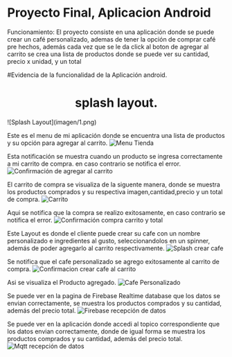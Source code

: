 # Proyecto Final, Aplicacion Android

Funcionamiento: El proyecto consiste en una aplicación donde se puede crear un café personalizado, ademas de tener la opción de comprar café pre hechos,
además cada vez que se le da click al boton de agregar al carrito se crea una lista de productos donde se puede ver su cantidad, precio x unidad, y un total

#Evidencia de la funcionalidad de la Aplicación android.

<h1 align="center"> splash layout. </h1>
![Splash Layout](imagen/1.png)

Este es el menu de mi aplicación donde se encuentra una lista de productos y su opción para agregar al carrito.
![Menu Tienda](imagen/2.png)

Esta notificación se muestra cuando un producto se ingresa correctamente a mi carrito de compra. en caso contrario se notifica el error.
![Confirmación de agregar al carrito](imagen/3.png)

El carrito de compra se visualiza de la siguente manera, donde se muestra los productos comprados y su respectiva imagen,cantidad,precio y
un total de compra.
![Carrito](imagen/4.png)

Aqui se notifica que la compra se realizo exitosamente, en caso contrario se notifica el error.
![Confirmación compra carrito y total](imagen/5.png)

Este Layout es donde el cliente puede crear su cafe con un nombre personalizado e ingredientes al gusto, seleccionandolos en un spinner,
además de poder agregarlo al carrito respectivamente.
![Splash crear cafe](imagen/6.png)

Se notifica que el cafe personalizado se agrego exitosamente al carrito de compra.
![Confirmacion crear cafe al carrito](imagen/7.png)

Asi se visualiza el Producto agregado.
![Cafe Personalizado](imagen/8.png)

Se puede ver en la pagina de Firebase Realtime database que los datos se envian correctamente, se muestra los productos comprados y su cantidad, además del precio total. 
![Firebase recepción de datos](imagen/9.png)


Se puede ver en la aplicación donde accedi al topico correspondiente que los datos envian correctamente, donde de igual forma se muestra los productos comprados y su cantidad, además del precio total. 
![Mqtt recepción de datos](imagen/10.jpeg)

